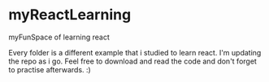 # myReactLearning
myFunSpace of learning react

Every folder is a different example that i studied to learn react. I'm updating the repo as i go. Feel free to download and read the code and don't forget to practise afterwards. :)
